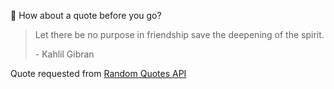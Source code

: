 📣 How about a quote before you go?

> Let there be no purpose in friendship save the deepening of the spirit.
>
> <p>- Kahlil Gibran</p>

Quote requested from [Random Quotes API](https://github.com/lukePeavey/quotable)

